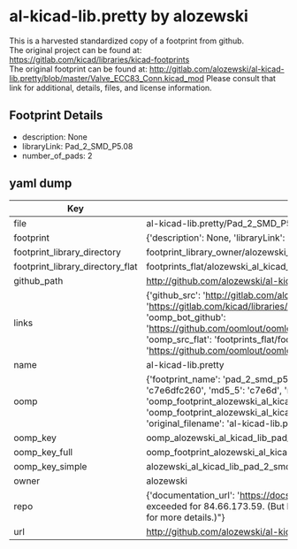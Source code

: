 # al-kicad-lib.pretty by alozewski  
This is a harvested standardized copy of a footprint from github.  
The original project can be found at:  
https://gitlab.com/kicad/libraries/kicad-footprints  
The original footprint can be found at:
http://gitlab.com/alozewski/al-kicad-lib.pretty/blob/master/Valve_ECC83_Conn.kicad_mod
Please consult that link for additional, details, files, and license information.  
## Footprint Details
* description: None  
* libraryLink: Pad_2_SMD_P5.08  
* number_of_pads: 2  
## yaml dump  
| Key | Value |  
| --- | --- |  
| file | al-kicad-lib.pretty/Pad_2_SMD_P5.08.kicad_mod |  
| footprint | {'description': None, 'libraryLink': 'Pad_2_SMD_P5.08', 'number_of_pads': 2} |  
| footprint_library_directory | footprint_library_owner/alozewski_al-kicad-lib.pretty |  
| footprint_library_directory_flat | footprints_flat/alozewski_al_kicad_lib_pad_2_smd_p5_08/working |  
| github_path | http://github.com/alozewski/al-kicad-lib.pretty/blob/master/Pad_2_SMD_P5.08.kicad_mod |  
| links | {'github_src': 'http://gitlab.com/alozewski/al-kicad-lib.pretty/blob/master/Valve_ECC83_Conn.kicad_mod', 'github_src_repo': 'https://gitlab.com/kicad/libraries/kicad-footprints', 'oomp_bot': 'footprints/alozewski_al_kicad_lib_pad_2_smd_p5_08/working', 'oomp_bot_github': 'https://github.com/oomlout/oomlout_oomp_footprint_bot/tree/main/footprints/alozewski_al_kicad_lib_pad_2_smd_p5_08/working', 'oomp_src_flat': 'footprints_flat/footprints_flat/alozewski_al_kicad_lib_pad_2_smd_p5_08/working', 'oomp_src_flat_github': 'https://github.com/oomlout/oomlout_oomp_footprint_src/tree/main/footprints_flat/alozewski_al_kicad_lib_pad_2_smd_p5_08/working'} |  
| name | al-kicad-lib.pretty |  
| oomp | {'footprint_name': 'pad_2_smd_p5_08', 'library_name': 'al_kicad_lib', 'md5': 'c7e6dfc26070c4ed29748615b976dc68', 'md5_10': 'c7e6dfc260', 'md5_5': 'c7e6d', 'md5_6': 'c7e6df', 'oomp_key': 'oomp_alozewski_al_kicad_lib_pad_2_smd_p5_08', 'oomp_key_extra': 'oomp_footprint_alozewski_al_kicad_lib_pad_2_smd_p5_08', 'oomp_key_full': 'oomp_footprint_alozewski_al_kicad_lib_pad_2_smd_p5_08_c7e6df', 'oomp_key_simple': 'alozewski_al_kicad_lib_pad_2_smd_p5_08', 'original_filename': 'al-kicad-lib.pretty/Pad_2_SMD_P5.08.kicad_mod', 'owner_name': 'alozewski'} |  
| oomp_key | oomp_alozewski_al_kicad_lib_pad_2_smd_p5_08 |  
| oomp_key_full | oomp_footprint_alozewski_al_kicad_lib_pad_2_smd_p5_08 |  
| oomp_key_simple | alozewski_al_kicad_lib_pad_2_smd_p5_08 |  
| owner | alozewski |  
| repo | {'documentation_url': 'https://docs.github.com/rest/overview/resources-in-the-rest-api#rate-limiting', 'message': "API rate limit exceeded for 84.66.173.59. (But here's the good news: Authenticated requests get a higher rate limit. Check out the documentation for more details.)"} |  
| url | http://github.com/alozewski/al-kicad-lib.pretty |  

